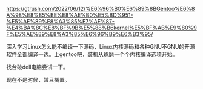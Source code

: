 https://gtrush.com/2022/06/12/%E6%96%B0%E6%89%8BGentoo%E6%8A%98%E8%85%BE%E8%AE%B0%E5%BD%951-%E5%AE%89%E8%A3%85%E7%AF%87-%E4%BA%8C%E8%BF%9B%E5%88%B6kernel%E5%BF%AB%E9%80%9F%E5%AE%89%E8%A3%85%E6%96%B9%E6%B3%95/


深入学习Linux怎么能不编译一下源码，Linux内核源码和各种GNU不GNU的开源软件全都编译一边。​上gentoo吧，装机从琢磨一个个内核编译选项开始。


找台破dell电脑尝试一下。

现在不是时候，暂且搁置。